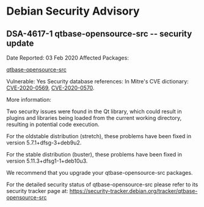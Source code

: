 
Debian Security Advisory
========================


DSA-4617-1 qtbase-opensource-src -- security update
---------------------------------------------------



Date Reported:
03 Feb 2020
Affected Packages:

[qtbase-opensource-src](https://packages.debian.org/src:qtbase-opensource-src)

Vulnerable:
Yes
Security database references:
In Mitre's CVE dictionary: [CVE-2020-0569](https://security-tracker.debian.org/tracker/CVE-2020-0569), [CVE-2020-0570](https://security-tracker.debian.org/tracker/CVE-2020-0570).  

More information:

Two security issues were found in the Qt library, which could result in
plugins and libraries being loaded from the current working directory,
resulting in potential code execution.


For the oldstable distribution (stretch), these problems have been fixed
in version 5.7.1+dfsg-3+deb9u2.


For the stable distribution (buster), these problems have been fixed in
version 5.11.3+dfsg1-1+deb10u3.


We recommend that you upgrade your qtbase-opensource-src packages.


For the detailed security status of qtbase-opensource-src please refer to
its security tracker page at:
<https://security-tracker.debian.org/tracker/qtbase-opensource-src>





